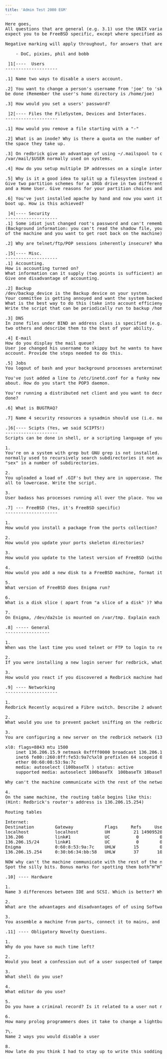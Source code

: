 ```yaml
---
title: 'Admin Test 2000 EGM'
---
```


<pre>Here goes,
All questions that are general (e.g. 3.1) use the UNIX variant OS of your choice, we don't 
expect you to be FreeBSD specific, except where specified as "on redbrick", or in the FreeBSD section. A right answer for your OS will do fine.

Negative marking will apply throughout, for answers that are very blatantly incorrect or demonstrate incompetence.

	- DoC, pixies, phil and bobb

 ]1[----  Users 
--------------------

.1] Name two ways to disable a users account.

.2] You want to change a person's username from 'joe' to 'skippy'. Describe how this process would
be done (Remember the user's home directory is /home/joe)

.3] How would you set a users' password?

 ]2[---- Files the FileSystem, Devices and Interfaces.
--------------------

.1] How would you remove a file starting with a "-"

.2] What is an inode? Why is there a quota on the number of a files a user can have as well as 
the space they take up.

.3] On redbrick give an advantage of using ~/.mailspool to collect mail, instead of the traditional
/var/mail/$USER normally used on systems.

.4] How do you setup multiple IP addresses on a single interface?

.5] Why is it a good idea to split up a filesystem instead of having one big root partition?
Give two partition schemes for a 10Gb drive in two different situations (e.g. a Shell account provider,
and a Home User. Give reasons for your partition choices and their sizes)

.6] You've just installed apache by hand and now you want it to startup by default every time you 
boot up. How is this achieved?

 ]4[---- Security
--------------------
.1] Some idiot just changed root's password and can't remember it How do you get root back?
(Background information: you can't read the shadow file, you're in front
of the machine and you want to get root back on the machine). 

.2] Why are telnet/ftp/POP sessions inherently insecure? What can be done to resolve this?

.]5[---- Misc.
--------------------
.1] Accounting.
How is accounting turned on?
What information can it supply (two points is sufficient) and how do you retrieve this information?
Give one disadvantage of accounting.

.2] Backup
/dev/backup_device is the Backup device on your system.
Your committee is getting annoyed and want the system backed up every week. 
What is the best way to do this (take into account efficieny) and give a reason.
Write the script that can be periodically run to backup /home onto /dev/backup_device.

.3] DNS
In zone files under BIND an address class is specified (e.g. PTR is a domain name pointer). Name 
two others and describe them to the best of your ability.

.4] E-mail
How do you display the mail queue?
User joe changed his username to skippy but he wants to have his mail to joe forwarded to his new
account. Provide the steps needed to do this.

.5] Jobs
You logout of bash and your background processes areterminating. How you would stop this?

You've just added a line to /etc/inetd.conf for a funky new pop3 daemon your friend Jimmy told you
about. How do you start the POP3 daemon.

You're running a distributed net client and you want to decrease it's process priority. How is this 
done?

.6] What is BUGTRAQ?

.7] Name 4 security resources a sysadmin should use (i.e. mailing lists, newsgroups etc.)

.]6[---- Scipts (Yes, we said SCIPTS!)
--------------------
Scripts can be done in shell, or a scripting language of your choice.

1.
You're on a system with grep but GNU grep is not installed. This means the "-r" option which is 
normally used to recursively search subdirectories it not available. You want to write a script to search for 
"sex" in a number of subdirectories.

2.
You uploaded a load of .GIF's but they are in uppercase. There's 200 of them and you want to convert them
all to lowercase. Write the script.

3.
User badass has processes running all over the place. You want to kill all of them. How would you do that?

.7] --- FreeBSD (Yes, it's FreeBSD specific)
--------------------

1.
How would you install a package from the ports collection?

2.
How would you update your ports skeleton directories?

3.
How would you update to the latest version of FreeBSD (without a CD!)

4.
How would you add a new disk to a FreeBSD machine, format it to DOS format, and mount it as /mp3z ?

5.
What version of FreeBSD does Enigma run?

6.
What is a disk slice ( apart from "a slice of a disk" )? What are the advantages of them over normal partitioning schemes?

7.
On Enigma, /dev/da2s1e is mounted on /var/tmp. Explain each part of that device name.

.8] ----- General
-----------------

1.
When was the last time you used telnet or FTP to login to redbrick? Why?

2.
If you were installing a new login server for redbrick, what OS would you install (specify a distro, if linux). Why? Apart from Windows, which OS would you NOT install. Why?

3.
How would you react if you discovered a Redbrick machine had had its root account compromised? Why? What would be the VERY first thing you would do? Why?

.9] ---- Networking
--------------------

1.
Redbrick Recently acquired a Fibre switch. Describe 2 advantages of using one of these instead of a normal hub (and no, it having more ports doesnt count).

2.
What would you use to prevent packet sniffing on the redbrick network? Is it long, and does it have a nail through it?

3.
You are configuring a new server on the redbrick network (136.206.15.0/24). You think you have it all fine and dandy. the output from 'ifconfig xl0' looks like this:

xl0: flags=8843 mtu 1500
	inet 136.206.15.9 netmask 0xffff0000 broadcast 136.206.15.255
	inet6 fe80::260:8ff:fe53:9a7c%xl0 prefixlen 64 scopeid 0x1 
	ether 00:60:08:53:9a:7c 
	media: autoselect (100baseTX ) status: active
	supported media: autoselect 100baseTX  100baseTX 10baseT/UTP  10baseT/UTP 100baseTX 

Why can't the machine communicate with the rest of the network?

4.
On the same machine, the routing table begins like this:
(Hint: Redbrick's router's address is 136.206.15.254)

Routing tables

Internet:
Destination        Gateway            Flags     Refs     Use     Netif Expire
localhost          localhost          UH         21 14909520      lo0
136.206            link#1             UC          0        0      xl0 =>
136.206.15/24      link#1             UC          0        0      xl0 =>
Enigma             0:60:8:53:9a:7c    UHLW       15        0      xl0
136.206.15.254     0:30:b6:34:bb:58   UHLW       37       10      xl0    956

NOW why can't the machine communicate with the rest of the network?
Spot the silly bits. Bonus marks for spotting them both^H^H^H^Hall.

.10] ---- Hardware

1.
Name 3 differences between IDE and SCSI. Which is better? Why?

2.
What are the advantages and disadvantages of of using Software RAID rather than hardware RAID?

3.
You assemble a machine from parts, connect it to mains, and power it on. Nothing happens. What would you check first? Why?

.11] ---- Obligatory Novelty Questions.

1.
Why do you have so much time left?

2.
Would you beat a confession out of a user suspected of tampering with the system? Would you enjoy it?

3.
What shell do you use?

4.
What editor do you use?

5.
Do you have a criminal record? Is it related to a user not reading the manual?

6.
How many prolog programmers does it take to change a lightbulb?

7\. 
Name 2 ways you would disable a user

8.
How late do you think I had to stay up to write this sodding thing, you ungrateful wankers?

</pre>
